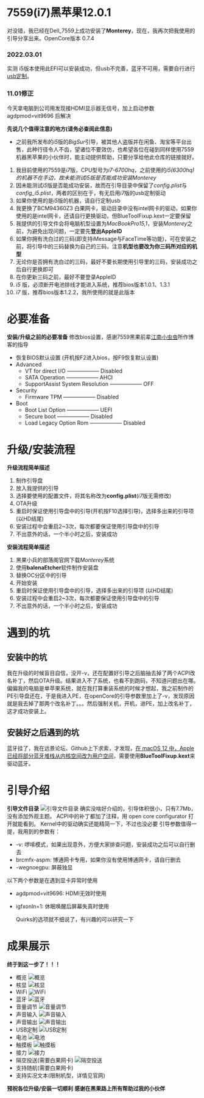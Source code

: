 # 7559(i7)黑苹果12.0.1 

对没错，我已经在Dell_7559上成功安装了**Monterey**，现在，我再次把我使用的引导分享出来。OpenCore版本 0.7.4

### 2022.03.01
实测 i5版本使用此EFI可以安装成功，但usb不完善，蓝牙不可用，需要自行进行[usb定制](https://www.bilibili.com/video/BV1m3411b7JP)。

### 11.01修正
今天拿电脑到公司用发现接HDMI显示器无信号，加上启动参数 agdpmod=vit9696 后解决

**先说几个值得注意的地方(请务必查阅此信息)**

- 之前我所发布的*i5*版的*BigSur*引导，被其他人盗版并在闲鱼、淘宝等平台出售，此种行径令人不齿，望诸位不要效仿，也希望各位在碰到同样使用7559机器黑苹果的小伙伴时，能主动提供帮助，只要分享给他此仓库的链接就好。

1. 我目前使用的7559是*i7*版，CPU型号为*i7-6700hq*，之前使用的*i5(6300hq)*的机器不在手边，故未能测试i5版是否能成功安装*Monterey*
2. 因未能测试*i5*版是否能成功安装，故而在引导目录中保留了*config.plist*与*config_i5.plist*，两者的区别在于，有无启用*i7*版的usb定制驱动
3. 如果你使用的是*i5*版的机器，请自行定制usb
4. 我更换了BCM94360Z3 白果网卡，驱动目录中没有intel网卡的驱动，如果你使用的是intel网卡，还请自行更换驱动，但BlueToolFixup.kext一定要保留
5. 我提供的引导文件会将电脑机型设置为*MacBookPro15,1*，安装*Monterey*之前，为避免出现问题，一定要先**登出AppleID**
6. 如果你拥有洗白过的三码(即支持iMessage与FaceTime等功能)，可在安装之前，将引导中的三码替换为自己的三码，注意**机型也要改为你三码所对应的机型**
7. 无论你是否拥有洗白过的三码，最好不要长期使用引导里的三码，安装成功之后自行更换即可
8. 在你更新三码之前，最好不要登录AppleID
9. *i5* 版，必须断开电池排线才能进入系统，推荐bios版本1.0.1、1.3.1
10. *i7* 版，推荐bios版本1.2.2，我所使用的就是此版本


# 必要准备

**安装/升级之前的必要准备**
修改bios设置，感谢7559黑果前辈[江南小虫虫](https://segmentfault.com/a/1190000020642944?utm_source=tag-newest)所作博客的指导

- 恢复BIOS默认设置 (开机按F2进入bios，按F9恢复默认设置)
- Advanced
  - VT for direct I/O —————— Disabled
  - SATA Operation —————— AHCI
  - SupportAssist System Resolution —————— OFF
- Security
  - Firmware TPM  —————— Disabled  
- Boot
  - Boot List Option —————— UEFI
  - Secure boot —————— Disabled
  - Load Legacy Option Rom —————— Disabled

# 升级/安装流程

**升级流程简单描述**

1. 制作引导盘
2. 放入我提供的引导
3. 选择要使用的配置文件，将其名称改为**config.plist**(*i7*版无需修改)
4. OTA升级
5. 重启时保证使用引导盘中的引导(开机按F10选择引导)，选择多出来的引导项 (以HD结尾)
6. 安装过程中会重启2~3次，每次都要保证使用引导盘中的引导
7. 不出意外的话，一个半小时之后，安装成功

**安装流程简单描述**

1. 黑果小兵的部落阁官网下载*Monterey*系统
2. 使用**balenaEtcher**软件制作安装盘
3. 替换OC分区中的引导
4. 开始安装
5. 重启时保证使用引导盘中的引导，选择多出来的引导项 (以HD结尾)
6. 安装过程中会重启2~3次，每次都要保证使用引导盘中的引导
7. 不出意外的话，一个半小时之后，安装成功

# 遇到的坑

## 安装中的坑

我在升级的时候盲目自信，没开-v，还在配置好引导之后脑抽去掉了两个ACPI改名补丁，然后OTA升级。结果进入不了系统，也看不到跑码，不知道问题出在哪。偏偏我的电脑是单苹果系统，就在我打算重装系统的时候才想起，我之前制作的PE引导盘还在，于是我进入PE，在openCore的引导参数里加上了-v，发现原因就是我去掉了那两个改名补丁。。。然后强制关机，开机，进PE，加上改名补丁，这才成功安装上。

## 安装好之后遇到的坑

蓝牙挂了，我在远景论坛、Github上下求索，才发现，[在 macOS 12 中，Apple 已经将部分蓝牙堆栈从内核空间改为用户空间](https://github.com/acidanthera/BrcmPatchRAM/blob/master/README_CN.md)，需要使用**BlueToolFixup.kext**来驱动蓝牙。


# 引导介绍

**引导文件目录**
![引导文件目录](https://github.com/worship76/dell7559_Hackintosh_Monterey/blob/master/monterey_images/引导目录.png)
确实没啥好介绍的，引导体积很小，只有7.7Mb，没有添加外观主题。
ACPI中的补丁都加了注释，用 open core configurator 打开就能看到。
Kernel中的驱动确实还能精简一下，不过也没必要
引导参数值得一提，我用到的参数有：

- -v: 啰嗦模式，如果出现意外，方便大家排查问题，安装成功之后可以自行删去
- brcmfx-aspm: 博通网卡专用，如果你没有使用博通网卡，请自行删去
- -wegnoegpu: 屏蔽独显

以下两个参数是在遇到显卡异常时使用
- agdpmod=vit9696: HDMI无效时使用
- igfxonln=1: 休眠唤醒后屏幕失真时使用

  Quirks的选项就不细说了，有兴趣的可以研究一下

# 成果展示

**终于到这一步了！！！**

* 概览
  ![概览](https://github.com/worship76/dell7559_Hackintosh_Monterey/blob/master/monterey_images/MacOS%20Monterey.png)
* 核显
  ![核显](https://github.com/worship76/dell7559_Hackintosh_Monterey/blob/master/monterey_images/核显.png)
* WiFi
  ![WiFi](https://github.com/worship76/dell7559_Hackintosh_Monterey/blob/master/monterey_images/WiFI.png)
* 蓝牙
  ![蓝牙](https://github.com/worship76/dell7559_Hackintosh_Monterey/blob/master/monterey_images/蓝牙.png)
* 音量调节
  ![音量调节](https://github.com/worship76/dell7559_Hackintosh_Monterey/blob/master/monterey_images/音量调节.png)
* 声音输入
  ![声音输入](https://github.com/worship76/dell7559_Hackintosh_Monterey/blob/master/monterey_images/声音输入.png)
* 声音输出
  ![声音输出](https://github.com/worship76/dell7559_Hackintosh_Monterey/blob/master/monterey_images/声音输出.png)
* USB定制
  ![USB定制](https://github.com/worship76/dell7559_Hackintosh_Monterey/blob/master/monterey_images/USB定制.png)
* 电池
  ![电池](https://github.com/worship76/dell7559_Hackintosh_Monterey/blob/master/monterey_images/电池节能选项.png)
* 触摸板
  ![触摸板](https://github.com/worship76/dell7559_Hackintosh_Monterey/blob/master/monterey_images/触摸板.png)
* 接力
  ![接力](https://github.com/worship76/dell7559_Hackintosh_Monterey/blob/master/monterey_images/接力.png)
* 隔空投送(需要白果网卡)
  ![隔空投送](https://github.com/worship76/dell7559_Hackintosh_Monterey/blob/master/monterey_images/隔空投送.png)
* 支持随航(需要白果网卡)
* 支持实况文本(限制机型，详情见官网)


**预祝各位升级/安装一切顺利**
**感谢在黑果路上所有帮助过我的小伙伴**
